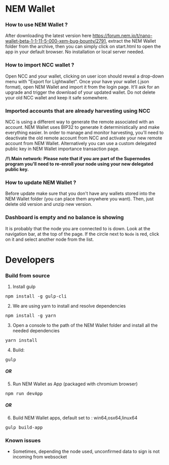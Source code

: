 # NEM Wallet #

### How to use NEM Wallet ? ###

After downloading the latest version here https://forum.nem.io/t/nano-wallet-beta-1-1-11-5-000-xem-bug-bounty/2791, extract the NEM Wallet folder from the archive, then you can simply click on start.html to open the app in your default browser. No installation or local server needed.

### How to import NCC wallet ? ###

Open NCC and your wallet, clicking on user icon should reveal a drop-down menu with "Export for Lightwallet".
Once your have your wallet (.json format), open NEM Wallet and import it from the login page. It'll ask for an upgrade and trigger the download of your updated wallet.
Do not delete your old NCC wallet and keep it safe somewhere.

### Imported accounts that are already harvesting using NCC ###

NCC is using a different way to generate the remote associated with an account. NEM Wallet uses BIP32 to generate it deterministically and make everything easier. In order to manage and monitor harvesting, you'll need to deactivate the old remote account from NCC and activate your new remote account from NEM Wallet. Alternatively you can use a custom delegated public key in NEM Wallet importance transaction page.

**/!\ Main network: Please note that if you are part of the Supernodes program you'll need to re-enroll your node using your new delegated public key.**

### How to update NEM Wallet ? ###

Before update make sure that you don't have any wallets stored into the NEM Wallet folder (you can place them anywhere you want). Then, just delete old version and unzip new version.

###  Dashboard is empty and no balance is showing ###

It is probably that the node you are connected to is down.
Look at the navigation bar, at the top of the page.
If the circle next to `Node` is red, click on it and select another node from the list.

# Developers #

### Build from source ###

1) Install gulp

<pre>npm install -g gulp-cli</pre>

2) We are using yarn to install and resolve dependencies

<pre>npm install -g yarn</pre>

3) Open a console to the path of the NEM Wallet folder and install all the needed dependencies

<pre>yarn install</pre>

4) Build:

<pre>gulp</pre>

##### OR #####

5) Run NEM Wallet as App (packaged with chromium browser)

<pre>npm run devApp</pre>

##### OR #####

6) Build NEM Wallet apps, default set to : win64,osx64,linux64

<pre>gulp build-app</pre>

### Known issues ###

- Sometimes, depending the node used, unconfirmed data to sign is not incoming from websocket
